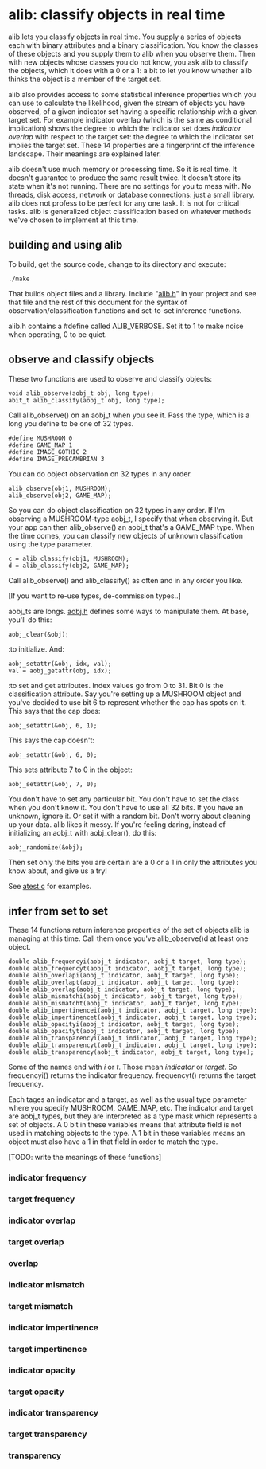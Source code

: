 # alib: classify objects in real time

alib lets you classify objects in real time. You supply a series of objects each with binary attributes and a binary classification. You know the classes of these objects and you supply them to alib when you observe them. Then with new objects whose classes you do not know, you ask alib to classify the objects, which it does with a 0 or a 1: a bit to let you know whether alib thinks the object is a member of the target set.

alib also provides access to some statistical inference properties which you can use to calculate the likelihood, given the stream of objects you have observed, of a given indicator set having a specific relationship with a given target set. For example indicator overlap (which is the same as conditional implication) shows the degree to which the indicator set does *indicator overlap* with respect to the target set: the degree to which the indicator set implies the target set. These 14 properties are a fingerprint of the inference landscape. Their meanings are explained later.

alib doesn't use much memory or processing time. So it is real time. It doesn't guarantee to produce the same result twice. It doesn't store its state when it's not running. There are no settings for you to mess with. No threads, disk access, network or database connections: just a small library. alib does not profess to be perfect for any one task. It is not for critical tasks. alib is generalized object classification based on whatever methods we've chosen to implement at this time.

## building and using alib

To build, get the source code, change to its directory and execute:

    ./make

That builds object files and a library. Include "[alib.h](https://github.com/triangledirt/alib/blob/main/alib.h)" in your project and see that file and the rest of this document for the syntax of observation/classification functions and set-to-set inference functions.

alib.h contains a #define called ALIB_VERBOSE. Set it to 1 to make noise when operating, 0 to be quiet.

## observe and classify objects

These two functions are used to observe and classify objects:

    void alib_observe(aobj_t obj, long type);
    abit_t alib_classify(aobj_t obj, long type);

Call alib_observe() on an aobj_t when you see it. Pass the type, which is a long you define to be one of 32 types.

    #define MUSHROOM 0
    #define GAME_MAP 1
    #define IMAGE_GOTHIC 2
    #define IMAGE_PRECAMBRIAN 3

You can do object observation on 32 types in any order.

    alib_observe(obj1, MUSHROOM);
    alib_observe(obj2, GAME_MAP);

So you can do object classification on 32 types in any order. If I'm observing a MUSHROOM-type aobj_t, I specify that when observing it. But your app can then alib_observe() an aobj_t that's a GAME_MAP type. When the time comes, you can classify new objects of unknown classification using the type parameter.

    c = alib_classify(obj1, MUSHROOM);
    d = alib_classify(obj2, GAME_MAP);

Call alib_observe() and alib_classify() as often and in any order you like.

[If you want to re-use types, de-commission types..]

aobj_ts are longs. [aobj.h](https://github.com/triangledirt/alib/blob/main/aobj.h) defines some ways to manipulate them. At base, you'll do this:

    aobj_clear(&obj);

:to initialize. And:

    aobj_setattr(&obj, idx, val);
    val = aobj_getattr(obj, idx);

:to set and get attributes. Index values go from 0 to 31. Bit 0 is the classification attribute. Say you're setting up a MUSHROOM object and you've decided to use bit 6 to represent whether the cap has spots on it. This says that the cap does:

    aobj_setattr(&obj, 6, 1);

This says the cap doesn't:

    aobj_setattr(&obj, 6, 0);

This sets attribute 7 to 0 in the object:

    aobj_setattr(&obj, 7, 0);

You don't have to set any particular bit. You don't have to set the class when you don't know it. You don't have to use all 32 bits. If you have an unknown, ignore it. Or set it with a random bit. Don't worry about cleaning up your data. alib likes it messy. If you're feeling daring, instead of initializing an aobj_t with aobj_clear(), do this:

    aobj_randomize(&obj);

Then set only the bits you are certain are a 0 or a 1 in only the attributes you know about, and give us a try!

See [atest.c](https://github.com/triangledirt/alib/blob/main/atest.c) for examples.

## infer from set to set

These 14 functions return inference properties of the set of objects alib is managing at this time. Call them once you've alib_observe()d at least one object.

    double alib_frequencyi(aobj_t indicator, aobj_t target, long type);
    double alib_frequencyt(aobj_t indicator, aobj_t target, long type);
    double alib_overlapi(aobj_t indicator, aobj_t target, long type);
    double alib_overlapt(aobj_t indicator, aobj_t target, long type);
    double alib_overlap(aobj_t indicator, aobj_t target, long type);
    double alib_mismatchi(aobj_t indicator, aobj_t target, long type);
    double alib_mismatcht(aobj_t indicator, aobj_t target, long type);
    double alib_impertinencei(aobj_t indicator, aobj_t target, long type);
    double alib_impertinencet(aobj_t indicator, aobj_t target, long type);
    double alib_opacityi(aobj_t indicator, aobj_t target, long type);
    double alib_opacityt(aobj_t indicator, aobj_t target, long type);
    double alib_transparencyi(aobj_t indicator, aobj_t target, long type);
    double alib_transparencyt(aobj_t indicator, aobj_t target, long type);
    double alib_transparency(aobj_t indicator, aobj_t target, long type);

Some of the names end with *i* or *t*. Those mean *indicator* or *target*. So frequencyi() returns the indicator frequency. frequencyt() returns the target frequency.

Each tages an indicator and a target, as well as the usual type parameter where you specify MUSHROOM, GAME_MAP, etc. The indicator and target are aobj_t types, but they are interpreted as a type mask which represents a set of objects. A 0 bit in these variables means that attribute field is not used in matching objects to the type. A 1 bit in these variables means an object must also have a 1 in that field in order to match the type.

[TODO: write the meanings of these functions]

### indicator frequency

### target frequency

### indicator overlap

### target overlap

### overlap

### indicator mismatch

### target mismatch

### indicator impertinence

### target impertinence

### indicator opacity

### target opacity

### indicator transparency

### target transparency

### transparency
